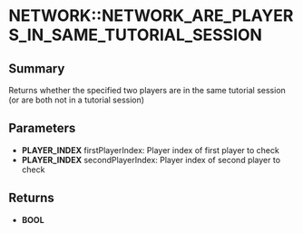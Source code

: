 # NETWORK::NETWORK_ARE_PLAYERS_IN_SAME_TUTORIAL_SESSION

## Summary
Returns whether the specified two players are in the same tutorial session (or are both not in a tutorial session)

## Parameters
* **PLAYER_INDEX** firstPlayerIndex: Player index of first player to check
* **PLAYER_INDEX** secondPlayerIndex: Player index of second player to check

## Returns
* **BOOL**